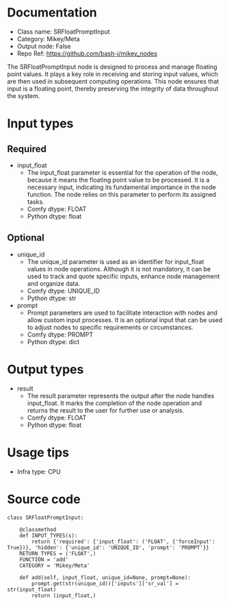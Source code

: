 # Documentation
- Class name: SRFloatPromptInput
- Category: Mikey/Meta
- Output node: False
- Repo Ref: https://github.com/bash-j/mikey_nodes

The SRFloatPromptInput node is designed to process and manage floating point values. It plays a key role in receiving and storing input values, which are then used in subsequent computing operations. This node ensures that input is a floating point, thereby preserving the integrity of data throughout the system.

# Input types
## Required
- input_float
    - The input_float parameter is essential for the operation of the node, because it means the floating point value to be processed. It is a necessary input, indicating its fundamental importance in the node function. The node relies on this parameter to perform its assigned tasks.
    - Comfy dtype: FLOAT
    - Python dtype: float
## Optional
- unique_id
    - The unique_id parameter is used as an identifier for input_float values in node operations. Although it is not mandatory, it can be used to track and quote specific inputs, enhance node management and organize data.
    - Comfy dtype: UNIQUE_ID
    - Python dtype: str
- prompt
    - Prompt parameters are used to facilitate interaction with nodes and allow custom input processes. It is an optional input that can be used to adjust nodes to specific requirements or circumstances.
    - Comfy dtype: PROMPT
    - Python dtype: dict

# Output types
- result
    - The result parameter represents the output after the node handles input_float. It marks the completion of the node operation and returns the result to the user for further use or analysis.
    - Comfy dtype: FLOAT
    - Python dtype: float

# Usage tips
- Infra type: CPU

# Source code
```
class SRFloatPromptInput:

    @classmethod
    def INPUT_TYPES(s):
        return {'required': {'input_float': ('FLOAT', {'forceInput': True})}, 'hidden': {'unique_id': 'UNIQUE_ID', 'prompt': 'PROMPT'}}
    RETURN_TYPES = ('FLOAT',)
    FUNCTION = 'add'
    CATEGORY = 'Mikey/Meta'

    def add(self, input_float, unique_id=None, prompt=None):
        prompt.get(str(unique_id))['inputs']['sr_val'] = str(input_float)
        return (input_float,)
```